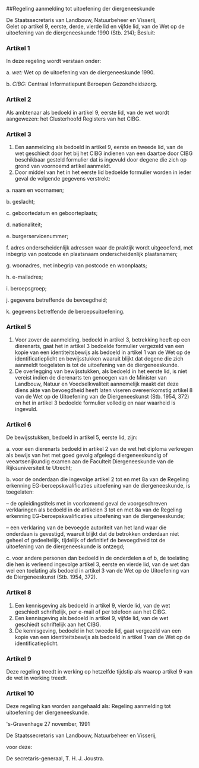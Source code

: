 <meta http-equiv='Content-Type' content='text/html; charset=utf-8' />

##Regeling aanmelding tot uitoefening der diergeneeskunde

De Staatssecretaris van Landbouw, Natuurbeheer en Visserij,  
Gelet op artikel 9, eerste, derde, vierde lid en vijfde lid, van de Wet op de uitoefening van de diergeneeskunde 1990 (Stb. 214);
Besluit:    

### Artikel  1  

In deze regeling wordt verstaan onder: 

a.  *wet:* Wet op de uitoefening van de diergeneeskunde 1990.  

b.  *CIBG:* Centraal Informatiepunt Beroepen Gezondheidszorg.   

### Artikel  2  

Als ambtenaar als bedoeld in artikel 9, eerste lid, van de wet wordt aangewezen: het Clusterhoofd Registers van het CIBG. 

### Artikel  3  

1.  Een aanmelding als bedoeld in artikel 9, eerste en tweede lid, van de wet geschiedt door het bij het CIBG indienen van een daartoe door CIBG beschikbaar gesteld formulier dat is ingevuld door degene die zich op grond van voornoemd artikel aanmeldt.   
2.  Door middel van het in het eerste lid bedoelde formulier worden in ieder geval de volgende gegevens verstrekt: 

a. naam en voornamen;  

b. geslacht;  

c. geboortedatum en geboorteplaats;  

d. nationaliteit;  

e. burgerservicenummer; 

f. adres onderscheidenlijk adressen waar de praktijk wordt uitgeoefend, met inbegrip van postcode en plaatsnaam onderscheidenlijk plaatsnamen;  

g. woonadres, met inbegrip van postcode en woonplaats;  

h. e-mailadres;  

i. beroepsgroep;  

j. gegevens betreffende de bevoegdheid;  

k. gegevens betreffende de beroepsuitoefening.    

### Artikel  5  

1.  Voor zover de aanmelding, bedoeld in artikel 3, betrekking heeft op een dierenarts, gaat het in artikel 3 bedoelde formulier vergezeld van een kopie van een identiteitsbewijs als bedoeld in artikel 1 van de Wet op de identificatieplicht en bewijsstukken waaruit blijkt dat degene die zich aanmeldt toegelaten is tot de uitoefening van de diergeneeskunde.   
2.  De overlegging van bewijsstukken, als bedoeld in het eerste lid, is niet vereist indien de dierenarts ten genoegen van de Minister van Landbouw, Natuur en Voedselkwaliteit aannemelijk maakt dat deze diens akte van bevoegdheid heeft laten viseren overeenkomstig artikel 8 van de Wet op de Uitoefening van de Diergeneeskunst (Stb. 1954, 372) en het in artikel 3 bedoelde formulier volledig en naar waarheid is ingevuld.  

### Artikel  6  

De bewijsstukken, bedoeld in artikel 5, eerste lid, zijn: 

a. voor een dierenarts bedoeld in artikel 2 van de wet het diploma verkregen als bewijs van het met goed gevolg afgelegd diergeneeskundig of veeartsenijkundig examen aan de Faculteit Diergeneeskunde van de Rijksuniversiteit te Utrecht; 

b. voor de onderdaan die ingevolge artikel 2 tot en met 8a van de Regeling erkenning EG-beroepskwalificaties uitoefening van de diergeneeskunde, is toegelaten: 

– de opleidingstitels met in voorkomend geval de voorgeschreven verklaringen als bedoeld in de artikelen 3 tot en met 8a van de Regeling erkenning EG-beroepskwalificaties uitoefening van de diergeneeskunde;  

– een verklaring van de bevoegde autoriteit van het land waar die onderdaan is gevestigd, waaruit blijkt dat de betrokken onderdaan niet geheel of gedeeltelijk, tijdelijk of definitief de bevoegdheid tot de uitoefening van de diergeneeskunde is ontzegd;   

c. voor andere personen dan bedoeld in de onderdelen a of b, de toelating die hen is verleend ingevolge artikel 3, eerste en vierde lid, van de wet dan wel een toelating als bedoeld in artikel 3 van de Wet op de Uitoefening van de Diergeneeskunst (Stb. 1954, 372).  

### Artikel  8  

1.  Een kennisgeving als bedoeld in artikel 9, vierde lid, van de wet geschiedt schriftelijk, per e-mail of per telefoon aan het CIBG.   
2.  Een kennisgeving als bedoeld in artikel 9, vijfde lid, van de wet geschiedt schriftelijk aan het CIBG.   
3.  De kennisgeving, bedoeld in het tweede lid, gaat vergezeld van een kopie van een identiteitsbewijs als bedoeld in artikel 1 van de Wet op de identificatieplicht.  

### Artikel  9  

Deze regeling treedt in werking op hetzelfde tijdstip als waarop artikel 9 van de wet in werking treedt. 

### Artikel  10  

Deze regeling kan worden aangehaald als: Regeling aanmelding tot uitoefening der diergeneeskunde. 

's-Gravenhage 
27 november, 1991    

De 
Staatssecretaris van Landbouw, Natuurbeheer en Visserij, 

voor deze:

De 
secretaris-generaal,
T. H. J. Joustra.    
